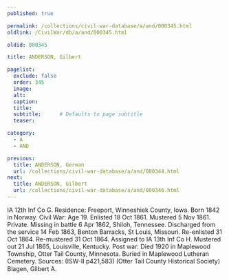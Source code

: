 ```yaml
---
published: true

permalink: /collections/civil-war-database/a/and/000345.html
oldlink: /CivilWar/db/a/and/000345.html

oldid: 000345

title: ANDERSON, Gilbert

pagelist:
  exclude: false
  order: 345
  image: 
  alt:
  caption:
  title:
  subtitle:      # Defaults to page subtitle
  teaser:

category: 
  - A 
  - AND

previous:
  title: ANDERSON, German
  url: /collections/civil-war-database/a/and/000344.html  
next:
  title: ANDERSON, Gilbert
  url: /collections/civil-war-database/a/and/000346.html   
---
```

IA 12th Inf Co G. Residence: Freeport, Winneshiek County, Iowa. Born 1842 in Norway. Civil War: Age 19. Enlisted 18 Oct 1861. Mustered 5 Nov 1861. Private. Missing in battle 6 Apr 1862, Shiloh, Tennessee. Discharged from the service 14 Feb 1863, Benton Barracks, St Louis, Missouri. Re-enlisted 31 Oct 1864. Re-mustered 31 Oct 1864. Assigned to IA 13th Inf Co H. Mustered out 21 Jul 1865, Louisville, Kentucky. Post war: Died 1920 in Maplewood Township, Otter Tail County, Minnesota. Buried in Maplewood Lutheran Cemetery. Sources: (ISW-II p421,583) (Otter Tail County Historical Society) &#147;Blagen, Gilbert A.&#148;